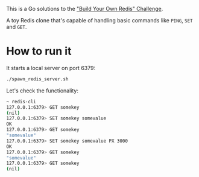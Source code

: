 This is a Go solutions to the
["Build Your Own Redis" Challenge](https://codecrafters.io/challenges/redis).

A toy Redis clone that's capable of handling
basic commands like `PING`, `SET` and `GET`.

# How to run it

It starts a local server on port 6379:

```sh
./spawn_redis_server.sh
```

Let's check the functionality:
```sh
~ redis-cli
127.0.0.1:6379> GET somekey
(nil)
127.0.0.1:6379> SET somekey somevalue
OK
127.0.0.1:6379> GET somekey
"somevalue"
127.0.0.1:6379> SET somekey somevalue PX 3000
OK
127.0.0.1:6379> GET somekey
"somevalue"
127.0.0.1:6379> GET somekey
(nil)
```
